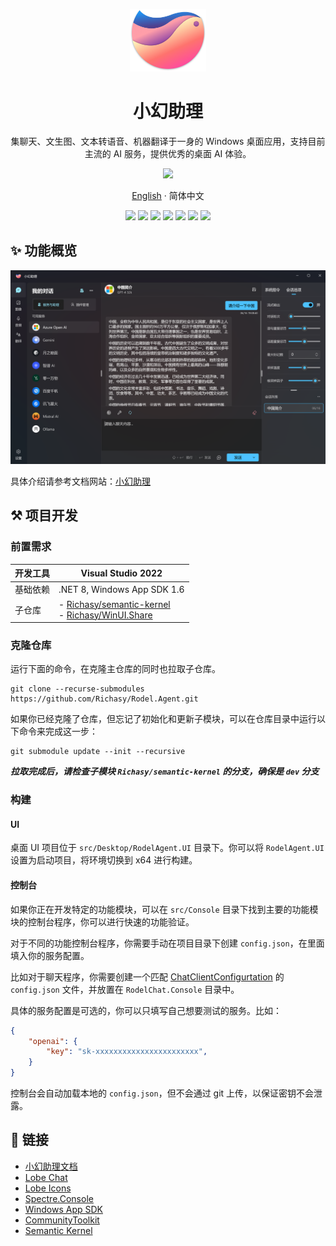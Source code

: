<a name="readme-top"></a>

<div align="center">

<img height="100" src="./assets/logo.png">

<h1 align="center">小幻助理</h1>

集聊天、文生图、文本转语音、机器翻译于一身的 Windows 桌面应用，支持目前主流的 AI 服务，提供优秀的桌面 AI 体验。

<a title="从Microsoft获取" href="https://www.microsoft.com/store/apps/9NB0NB3MLQTM?launch=true&amp;mode=full" target="_blank"><picture><source srcset="https://get.microsoft.com/images/zh-CN%20light.svg" media="(prefers-color-scheme: dark)"><source srcset="https://get.microsoft.com/images/zh-CN%20dark.svg" media="(prefers-color-scheme: light), (prefers-color-scheme: no-preference)"><img src="https://get.microsoft.com/images/zh-CN%20dark.svg" width="144"></picture></a>

[English](./README.md) · 简体中文

<!-- SHIELD GROUP -->

[![][github-release-shield]][github-release-link]
[![][github-releasedate-shield]][github-releasedate-link]
[![][github-contributors-shield]][github-contributors-link]
[![][github-forks-shield]][github-forks-link]
[![][github-stars-shield]][github-stars-link]
[![][github-issues-shield]][github-issues-link]
[![][github-license-shield]][github-license-link]

</div>

## ✨ 功能概览

![对话界面](./assets/zh/chat-overview.png)

具体介绍请参考文档网站：[小幻助理](https://agent.richasy.net)

## ⚒️ 项目开发

### 前置需求

|开发工具|Visual Studio 2022|
|-|-|
|基础依赖|.NET 8, Windows App SDK 1.6|
|子仓库|- [Richasy/semantic-kernel](https://github.com/Richasy/semantic-kernel/tree/dev) <br/>- [Richasy/WinUI.Share](https://github.com/Richasy/WinUI.Share)|

### 克隆仓库

运行下面的命令，在克隆主仓库的同时也拉取子仓库。

```shell
git clone --recurse-submodules https://github.com/Richasy/Rodel.Agent.git
```

如果你已经克隆了仓库，但忘记了初始化和更新子模块，可以在仓库目录中运行以下命令来完成这一步：

```shell
git submodule update --init --recursive
```

***拉取完成后，请检查子模块 `Richasy/semantic-kernel` 的分支，确保是 `dev` 分支***

### 构建

#### UI

桌面 UI 项目位于 `src/Desktop/RodelAgent.UI` 目录下。你可以将 `RodelAgent.UI` 设置为启动项目，将环境切换到 x64 进行构建。

#### 控制台

如果你正在开发特定的功能模块，可以在 `src/Console` 目录下找到主要的功能模块的控制台程序，你可以进行快速的功能验证。

对于不同的功能控制台程序，你需要手动在项目目录下创建 `config.json`，在里面填入你的服务配置。

比如对于聊天程序，你需要创建一个匹配 [ChatClientConfigurtation](./src/Core/RodelChat.Models/Client/ChatClientConfiguration.cs) 的 `config.json` 文件，并放置在 `RodelChat.Console` 目录中。

具体的服务配置是可选的，你可以只填写自己想要测试的服务。比如：

```json
{
    "openai": {
        "key": "sk-xxxxxxxxxxxxxxxxxxxxxxx",
    }
}
```

控制台会自动加载本地的 `config.json`，但不会通过 git 上传，以保证密钥不会泄露。

## 🔗 链接

- [小幻助理文档](https://agent.richasy.net)
- [Lobe Chat](https://github.com/lobehub/lobe-chat)
- [Lobe Icons](https://github.com/lobehub/lobe-icons)
- [Spectre.Console](https://spectreconsole.net)
- [Windows App SDK](https://github.com/microsoft/WindowsAppSDK)
- [CommunityToolkit](https://github.com/CommunityToolkit)
- [Semantic Kernel](https://github.com/microsoft/semantic-kernel)

<!-- LINK GROUP -->
[github-contributors-link]: https://github.com/Richasy/Rodel.Agent/graphs/contributors
[github-contributors-shield]: https://img.shields.io/github/contributors/Richasy/Rodel.Agent?color=c4f042&labelColor=black&style=flat-square
[github-forks-link]: https://github.com/Richasy/Rodel.Agent/network/members
[github-forks-shield]: https://img.shields.io/github/forks/Richasy/Rodel.Agent?color=8ae8ff&labelColor=black&style=flat-square
[github-issues-link]: https://github.com/Richasy/Rodel.Agent/issues
[github-issues-shield]: https://img.shields.io/github/issues/Richasy/Rodel.Agent?color=ff80eb&labelColor=black&style=flat-square
[github-license-link]: https://github.com/Richasy/Rodel.Agent/blob/main/LICENSE
[github-license-shield]: https://img.shields.io/github/license/Richasy/Rodel.Agent?color=white&labelColor=black&style=flat-square
[github-release-link]: https://github.com/Richasy/Rodel.Agent/releases
[github-release-shield]: https://img.shields.io/github/v/release/Richasy/Rodel.Agent?color=369eff&labelColor=black&logo=github&style=flat-square
[github-releasedate-link]: https://github.com/Richasy/Rodel.Agent/releases
[github-releasedate-shield]: https://img.shields.io/github/release-date/Richasy/Rodel.Agent?labelColor=black&style=flat-square
[github-stars-link]: https://github.com/Richasy/Rodel.Agent/network/stargazers
[github-stars-shield]: https://img.shields.io/github/stars/Richasy/Rodel.Agent?color=ffcb47&labelColor=black&style=flat-square